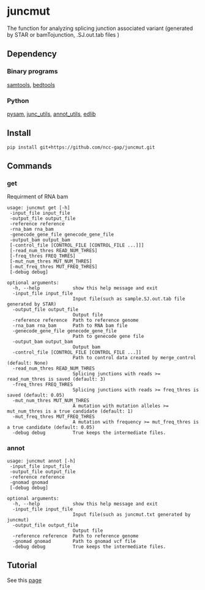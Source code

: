 # juncmut

The function for analyzing splicing junction associated variant (generated by STAR or bamTojunction, .SJ.out.tab files )

## Dependency

### Binary programs

[samtools](http://www.htslib.org/), [bedtools](https://github.com/arq5x/bedtools2)

### Python

[pysam](https://github.com/pysam-developers/pysam), 
[junc_utils](https://github.com/friend1ws/junc_utils), 
[annot_utils](https://github.com/friend1ws/annot_utils), 
[edlib](https://github.com/Martinsos/edlib)

## Install

```
pip install git+https://github.com/ncc-gap/juncmut.git
```

## Commands
### get

Requirment of RNA bam
```
usage: juncmut get [-h]
 -input_file input_file
 -output_file output_file
 -reference reference
 -rna_bam rna_bam 
 -genecode_gene_file genecode_gene_file
 -output_bam output_bam
 [-control_file [CONTROL_FILE [CONTROL_FILE ...]]] 
 [-read_num_thres READ_NUM_THRES]
 [-freq_thres FREQ_THRES] 
 [-mut_num_thres MUT_NUM_THRES]
 [-mut_freq_thres MUT_FREQ_THRES]
 [-debug debug]

optional arguments:
  -h, --help            show this help message and exit
  -input_file input_file
                        Input file(such as sample.SJ.out.tab file generated by STAR)
  -output_file output_file
                        Output file
  -reference reference  Path to reference genome
  -rna_bam rna_bam      Path to RNA bam file
  -genecode_gene_file genecode_gene_file
                        Path to genecode gene file
  -output_bam output_bam
                        Output bam
  -control_file [CONTROL_FILE [CONTROL_FILE ...]]
                        Path to control data created by merge_control (default: None)
  -read_num_thres READ_NUM_THRES
                        Splicing junctions with reads >= read_num_thres is saved (default: 3)
  -freq_thres FREQ_THRES
                        Splicing junctions with reads >= freq_thres is saved (default: 0.05)
  -mut_num_thres MUT_NUM_THRES
                        A mutation with mutation alleles >= mut_num_thres is a true candidate (default: 1)
  -mut_freq_thres MUT_FREQ_THRES
                        A mutation with frequency >= mut_freq_thres is a true candidate (default: 0.05)
  -debug debug          True keeps the intermediate files.
```

### annot
```
usage: juncmut annot [-h]
 -input_file input_file
 -output_file output_file
 -reference reference
 -gnomad gnomad
 [-debug debug]

optional arguments:
  -h, --help            show this help message and exit
  -input_file input_file
                        Input file(such as juncmut.txt generated by juncmut)
  -output_file output_file
                        Output file
  -reference reference  Path to reference genome
  -gnomad gnomad        Path to gnomad vcf file
  -debug debug          True keeps the intermediate files.
```

## Tutorial

See this [page](https://github.com/ncc-gap/juncmut/wiki/Tutorial)

